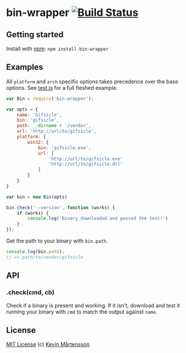 # bin-wrapper [![Build Status](https://secure.travis-ci.org/kevva/bin-wrapper.png?branch=master)](http://travis-ci.org/kevva/bin-wrapper)

## Getting started

Install with [npm](https://npmjs.org/package/bin-wrapper): `npm install bin-wrapper`

## Examples

All `platform` and `arch` specific options takes precedence over the base 
options. See [test.js](test.js) for a full fleshed example.

```js
var Bin = require('bin-wrapper');

var opts = {
    name: 'Gifsicle',
    bin: 'gifsicle',
    path: __dirname + '/vendor',
    url: 'http://url/to/gifsicle',
    platform: {
        win32: {
            bin: 'gifsicle.exe',
            url: [
                'http://url/to/gifsicle.exe'
                'http://url/to/gifsicle.dll'
            ]
        }
    }
}

var bin = new Bin(opts)

bin.check('--version', function (works) {
    if (works) {
        console.log('Binary downloaded and passed the test!')
    }
});
```

Get the path to your binary with `bin.path`.

```js
console.log(bin.path);
// => path/to/vendor/gifsicle
```

## API

### .check(cmd, cb)

Check if a binary is present and working. If it isn't, download and test it 
running your binary with `cmd` to match the output against `name`.

## License

[MIT License](http://en.wikipedia.org/wiki/MIT_License) (c) [Kevin Mårtensson](http://kevinmartensson.com)
